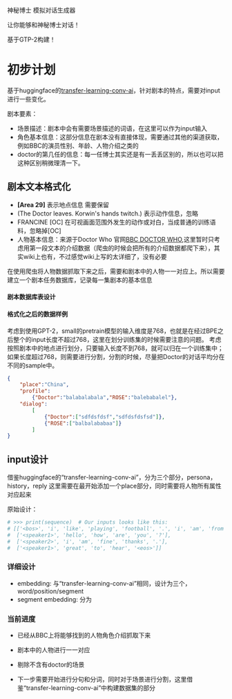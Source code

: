 神秘博士 模拟对话生成器

让你能够和神秘博士对话！

基于GTP-2构建！

# 初步计划

基于huggingface的[transfer-learning-conv-ai](https://github.com/huggingface/transfer-learning-conv-ai)，针对剧本的特点，需要对input进行一些变化。

剧本要素：
- 场景描述：剧本中会有需要场景描述的词语，在这里可以作为input输入
- 角色基本信息：这部分信息在剧本没有直接体现，需要通过其他的渠道获取，例如BBC的演员性别、年龄、人物介绍之类的
- doctor的第几任的信息：每一任博士其实还是有一丢丢区别的，所以也可以把这种区别稍微理清一下。

## 剧本文本格式化

- **[Area 29]** 表示地点信息 需要保留
- (The Doctor leaves. Korwin's hands twitch.) 表示动作信息，忽略
- FRANCINE [OC] 在可视画面范围外发生的动作或对白，当成普通的训练语料，忽略掉[OC]
- 人物基本信息：来源于Doctor Who 官网[BBC DOCTOR WHO](https://www.bbc.co.uk/programmes/b006q2x0),这里暂时只考虑用第一段文本的介绍数据（爬虫的时候会把所有的介绍数据都爬下来），其实wiki上也有，不过感觉wiki上写的太详细了，没有必要

在使用爬虫将人物数据抓取下来之后，需要和剧本中的人物一一对应上。所以需要建立一个剧本任务数据库，记录每一集剧本的基本信息

#### 剧本数据库表设计



#### 格式化之后的数据样例

考虑到使用GPT-2，small的pretrain模型的输入维度是768，也就是在经过BPE之后整个的input长度不超过768，这里在划分训练集的时候需要注意的问题。
考虑按照剧本中的地点进行划分，只要输入长度不到768，就可以归在一个训练集中；如果长度超过768，则需要进行分割，分割的时候，尽量把Doctor的对话平均分在不同的sample中。
```json
{
    "place":"China",
    "profile":
        {"Doctor":"balabalabala","ROSE":"balebabalel"},
    "dialog":
        [
            {"Doctor":["sdfdsfdsf","sdfdsfdsfsd"]},
            {"ROSE":["balbalababaa"]}
        ]
}
```

## input设计

借鉴huggingface的“transfer-learning-conv-ai”，分为三个部分，persona，history，reply
这里需要在最开始添加一个place部分，同时需要将人物所有属性对应起来

原始设计：
```python
# >>> print(sequence)  # Our inputs looks like this:
# [['<bos>', 'i', 'like', 'playing', 'football', '.', 'i', 'am', 'from', 'NYC', '.'],
#  ['<speaker1>', 'hello', 'how', 'are', 'you', '?'],
#  ['<speaker2>', 'i', 'am', 'fine', 'thanks', '.'],
#  ['<speaker1>', 'great', 'to', 'hear', '<eos>']]
```````

### 详细设计

- embedding: 与“transfer-learning-conv-ai”相同，设计为三个，word/position/segment
- segment embedding: 分为

### 当前进度

- 已经从BBC上将能够找到的人物角色介绍抓取下来
- 剧本中的人物进行一一对应
- 剔除不含有doctor的场景

- 下一步需要开始进行分句和分词，同时对于场景进行分割，这里借鉴“transfer-learning-conv-ai”中构建数据集的部分